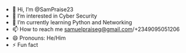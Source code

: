 - 👋 Hi, I’m @SamPraise23
- 👀 I’m interested in Cyber Security
- 🌱 I’m currently learning Python and Networking
- 📫 How to reach me samuelpraiseg@gmail.com/+2349095051206
- 😄 Pronouns: He/Him
- ⚡ Fun fact 

<!---
SamPraise23/SamPraise23 is a ✨ special ✨ repository because its `README.md` (this file) appears on your GitHub profile.
You can click the Preview link to take a look at your changes.
--->
